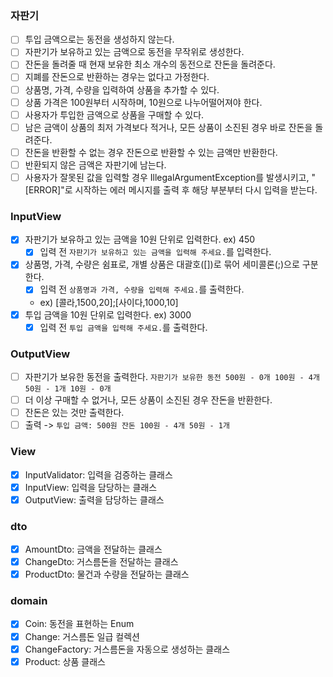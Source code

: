 ### 자판기

- [ ] 투입 금액으로는 동전을 생성하지 않는다.
- [ ] 자판기가 보유하고 있는 금액으로 동전을 무작위로 생성한다.
- [ ] 잔돈을 돌려줄 때 현재 보유한 최소 개수의 동전으로 잔돈을 돌려준다.
- [ ] 지폐를 잔돈으로 반환하는 경우는 없다고 가정한다.
- [ ] 상품명, 가격, 수량을 입력하여 상품을 추가할 수 있다.
- [ ] 상품 가격은 100원부터 시작하며, 10원으로 나누어떨어져야 한다.
- [ ] 사용자가 투입한 금액으로 상품을 구매할 수 있다.
- [ ] 남은 금액이 상품의 최저 가격보다 적거나, 모든 상품이 소진된 경우 바로 잔돈을 돌려준다.
- [ ] 잔돈을 반환할 수 없는 경우 잔돈으로 반환할 수 있는 금액만 반환한다.
- [ ] 반환되지 않은 금액은 자판기에 남는다.
- [ ] 사용자가 잘못된 값을 입력할 경우 IllegalArgumentException를 발생시키고, "[ERROR]"로 시작하는 에러 메시지를 출력 후 해당 부분부터 다시 입력을 받는다.

### InputView

- [x] 자판기가 보유하고 있는 금액을 10원 단위로 입력한다. ex) 450
    - [x] 입력 전 `자판기가 보유하고 있는 금액을 입력해 주세요.`를 입력한다.
- [x] 상품명, 가격, 수량은 쉼표로, 개별 상품은 대괄호([])로 묶어 세미콜론(;)으로 구분한다.
    - [x] 입력 전 `상품명과 가격, 수량을 입력해 주세요.`를 출력한다.
    - ex) [콜라,1500,20];[사이다,1000,10]
- [x] 투입 금액을 10원 단위로 입력한다. ex) 3000
    - [x] 입력 전 `투입 금액을 입력해 주세요.`를 출력한다.

### OutputView

- [ ] 자판기가 보유한 동전을 출력한다.
  `자판기가 보유한 동전
  500원 - 0개
  100원 - 4개
  50원 - 1개
  10원 - 0개`
- [ ]  더 이상 구매할 수 없거나, 모든 상품이 소진된 경우 잔돈을 반환한다.
- [ ] 잔돈은 있는 것만 출력한다.
- [ ] 출력 -> `
  투입 금액: 500원
  잔돈
  100원 - 4개
  50원 - 1개
  `

### View

- [x] InputValidator: 입력을 검증하는 클래스
- [x] InputView: 입력을 담당하는 클래스
- [x] OutputView: 출력을 담당하는 클래스

### dto

- [x] AmountDto: 금액을 전달하는 클래스
- [x] ChangeDto: 거스름돈을 전달하는 클래스
- [x] ProductDto: 물건과 수량을 전달하는 클래스

### domain

- [x] Coin: 동전을 표현하는 Enum
- [x] Change: 거스름돈 일급 컬렉션
- [x] ChangeFactory: 거스름돈을 자동으로 생성하는 클래스
- [x] Product: 상품 클래스
